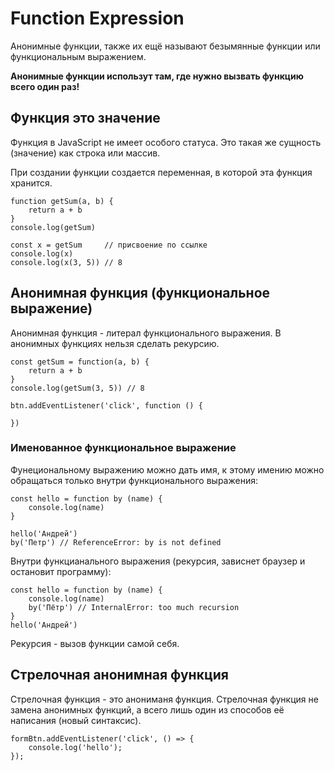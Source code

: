 # Function Expression
Анонимные функции, также их ещё называют безымянные функции или функциональным выражением.

**Анонимные функции использут там, где нужно вызвать функцию всего один раз!**

## Функция это значение
Функция в JavaScript не имеет особого статуса. Это такая же сущность (значение) как строка или массив.

При создании функции создается переменная, в которой эта функция хранится.

    function getSum(a, b) {
        return a + b
    }
    console.log(getSum)

    const x = getSum     // присвоение по ссылке
    console.log(x)
    console.log(x(3, 5)) // 8

## Анонимная функция (функциональное выражение)
Анонимная функция - литерал функционального выражения. В анонимных функциях нельзя сделать рекурсию.

    const getSum = function(a, b) {
        return a + b
    }
    console.log(getSum(3, 5)) // 8

    btn.addEventListener('click', function () {

    })

### Именованное функциональное выражение
Фунециональному выражению можно дать имя, к этому имению можно обращаться только внутри функционального выражения:

    const hello = function by (name) {
        console.log(name)
    }

    hello('Андрей')
    by('Петр') // ReferenceError: by is not defined

Внутри функцианального выражения (рекурсия, зависнет браузер и остановит программу):

    const hello = function by (name) {
        console.log(name)
        by('Пётр') // InternalError: too much recursion 
    }
    hello('Андрей')

Рекурсия - вызов функции самой себя.

## Стрелочная анонимная функция
Стрелочная функция - это анониманя функция. Стрелочная функция не замена анонимных функций, а всего лишь один из способов её написания (новый синтаксис).

    formBtn.addEventListener('click', () => {
        console.log('hello');
    });
